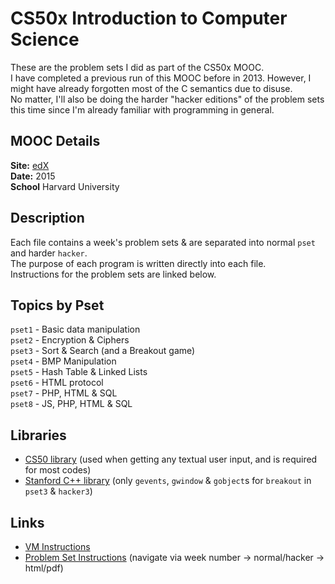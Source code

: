 # CS50x Introduction to Computer Science

These are the problem sets I did as part of the CS50x MOOC.  
I have completed a previous run of this MOOC before in 2013. However, I might have already forgotten most of the C semantics due to disuse.  
No matter, I'll also be doing the harder "hacker editions" of the problem sets this time since I'm already familiar with programming in general.  

## MOOC Details
__Site:__ [edX](https://www.edx.org/course/introduction-computer-science-harvardx-cs50x)  
__Date:__ 2015  
__School__ Harvard University  

## Description
Each file contains a week's problem sets & are separated into normal `pset` and harder `hacker`.   
The purpose of each program is written directly into each file.  
Instructions for the problem sets are linked below.  

## Topics by Pset
`pset1` - Basic data manipulation  
`pset2` - Encryption & Ciphers  
`pset3` - Sort & Search (and a Breakout game)  
`pset4` - BMP Manipulation  
`pset5` - Hash Table & Linked Lists  
`pset6` - HTML protocol  
`pset7` - PHP, HTML & SQL  
`pset8` - JS, PHP, HTML & SQL  

## Libraries
 * [CS50 library](https://mirror.cs50.net/library50/c/cs50-library-c-3.0/) (used when getting any textual user input, and is required for most codes)  
 * [Stanford C++ library](http://stanford.edu/~stepp/cppdoc/) (only `gevents`, `gwindow` & `gobject`s for `breakout` in `pset3` & `hacker3`)  

## Links
 * [VM Instructions](https://manual.cs50.net/appliance/2014/#how_to_install_appliance)  
 * [Problem Set Instructions](http://cdn.cs50.net/2015/x/psets/) (navigate via week number -> normal/hacker ->  html/pdf)  
